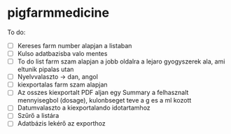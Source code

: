 # pigfarmmedicine

To do:
- [ ] Kereses farm number alapjan a listaban
- [ ] Kulso adatbazisba valo mentes
- [ ] To do list farm szam alapjan a jobb oldalra a lejaro gyogyszerek ala, ami eltunik pipalas utan
- [ ] Nyelvvalaszto -> dan, angol
- [ ] kiexportalas farm szam alapjan
- [ ] Az osszes kiexportalt PDF aljan egy Summary a felhasznalt mennyisegbol (dosage), kulonbseget teve a g es a ml kozott
- [ ] Datumvalaszto a kiexportalando idotartamhoz
- [ ] Szűrő a listára
- [ ] Adatbázis lekérő az exporthoz
